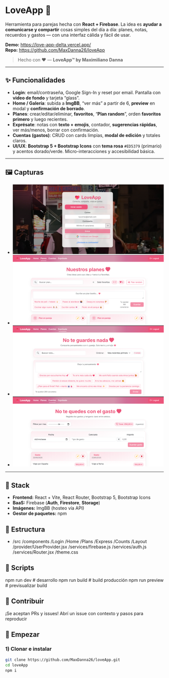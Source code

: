 # LoveApp 💖

Herramienta para parejas hecha con **React + Firebase**. La idea es **ayudar a comunicarse y compartir** cosas simples del día a día: planes, notas, recuerdos y gastos — con una interfaz cálida y fácil de usar.

**Demo:** https://love-app-delta.vercel.app/  
**Repo:** https://github.com/MaxDanna26/loveApp

> Hecho con ❤️ — **LoveApp™ by Maximiliano Danna**

---

## ✨ Funcionalidades

- **Login**: email/contraseña, Google Sign-In y reset por email. Pantalla con **video de fondo** y tarjeta “glass”.
- **Home / Galería**: subida a **ImgBB**, “ver más” a partir de 6, **preview** en modal y **confirmación de borrado**.
- **Planes**: crear/editar/eliminar, **favoritos**, “**Plan random**”, orden **favoritos primero** y luego recientes.
- **Exprésate**: notas con **texto + emojis**, contador, **sugerencias rápidas**, ver más/menos, borrar con confirmación.
- **Cuentas (gastos)**: CRUD con cards limpias, **modal de edición** y totales claros.
- **UI/UX**: **Bootstrap 5 + Bootstrap Icons** con **tema rosa** `#ED5379` (primario) y acentos dorado/verde. Micro-interacciones y accesibilidad básica.

---

## 🖼️ Capturas

- ![Login](./public/login.png)
- ![Planes](./public/plans.png)
- ![Exprésate](./public/expresate.png)
- ![Cuentas](./public/gastos.png)

---

## 🧱 Stack

- **Frontend:** React + Vite, React Router, Bootstrap 5, Bootstrap Icons
- **BaaS:** Firebase (**Auth**, **Firestore**, **Storage**)
- **Imágenes:** ImgBB (hosteo vía API)
- **Gestor de paquetes:** npm

## 🧱 Estructura
- /src
  /components
    /Login
    /Home
    /Plans
    /Express
    /Counts
    /Layout
  /provider/UserProvider.jsx
  /services/firebase.js
  /services/auth.js
  /services/Router.jsx
/theme.css

## 🧱 Scripts
npm run dev      # desarrollo
npm run build    # build producción
npm run preview  # previsualizar build

## 🤝 Contribuir

¡Se aceptan PRs y issues! Abrí un issue con contexto y pasos para reproducir

## 🚀 Empezar

### 1) Clonar e instalar

```bash
git clone https://github.com/MaxDanna26/loveApp.git
cd loveApp
npm i


